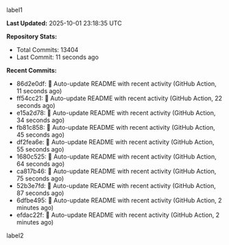 
label1 
<!-- ACTIVITY_START -->
**Last Updated:** 2025-10-01 23:18:35 UTC

**Repository Stats:**
- Total Commits: 13404
- Last Commit: 11 seconds ago

**Recent Commits:**
- 86d2e0df: 🤖 Auto-update README with recent activity (GitHub Action, 11 seconds ago)
- ff54cc21: 🤖 Auto-update README with recent activity (GitHub Action, 22 seconds ago)
- e15a2d78: 🤖 Auto-update README with recent activity (GitHub Action, 34 seconds ago)
- fb81c858: 🤖 Auto-update README with recent activity (GitHub Action, 45 seconds ago)
- df2fea6e: 🤖 Auto-update README with recent activity (GitHub Action, 55 seconds ago)
- 1680c525: 🤖 Auto-update README with recent activity (GitHub Action, 64 seconds ago)
- ca817b46: 🤖 Auto-update README with recent activity (GitHub Action, 75 seconds ago)
- 52b3e7fd: 🤖 Auto-update README with recent activity (GitHub Action, 87 seconds ago)
- 6dfbe495: 🤖 Auto-update README with recent activity (GitHub Action, 2 minutes ago)
- efdac22f: 🤖 Auto-update README with recent activity (GitHub Action, 2 minutes ago)
<!-- ACTIVITY_END -->

label2
